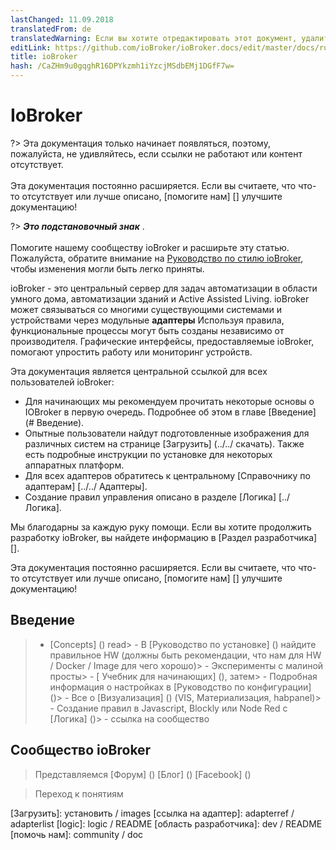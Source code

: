 ```yaml
---
lastChanged: 11.09.2018
translatedFrom: de
translatedWarning: Если вы хотите отредактировать этот документ, удалите поле «translationFrom», в противном случае этот документ будет снова автоматически переведен
editLink: https://github.com/ioBroker/ioBroker.docs/edit/master/docs/ru/intro/README.md
title: ioBroker
hash: /CaZHm9u0gqghR16DPYkzmh1iYzcjMSdbEMj1DGfF7w=
---
```

# IoBroker
?> Эта документация только начинает появляться, поэтому, пожалуйста, не удивляйтесь, если ссылки не работают или контент отсутствует. <br><br> Эта документация постоянно расширяется. Если вы считаете, что что-то отсутствует или лучше описано, [помогите нам] [] улучшите документацию!

?> ***Это подстановочный знак*** . <br><br> Помогите нашему сообществу ioBroker и расширьте эту статью. Пожалуйста, обратите внимание на [Руководство по стилю ioBroker](community/styleguidedoc), чтобы изменения могли быть легко приняты.

ioBroker - это центральный сервер для задач автоматизации в области умного дома, автоматизации зданий и Active Assisted Living. ioBroker может связываться со многими существующими системами и устройствами через модульные **адаптеры** Используя правила, функциональные процессы могут быть созданы независимо от производителя. Графические интерфейсы, предоставляемые ioBroker, помогают упростить работу или мониторинг устройств.

Эта документация является центральной ссылкой для всех пользователей ioBroker:

* Для начинающих мы рекомендуем прочитать некоторые основы о IOBroker в первую очередь. Подробнее об этом в главе [Введение] (# Введение).
* Опытные пользователи найдут подготовленные изображения для различных систем на странице [Загрузить] (../../ скачать). Также есть подробные инструкции по установке для некоторых аппаратных платформ.
* Для всех адаптеров обратитесь к центральному [Справочнику по адаптерам] [../../ Адаптеры].
* Создание правил управления описано в разделе [Логика] [../ Логика].

Мы благодарны за каждую руку помощи. Если вы хотите продолжить разработку ioBroker, вы найдете информацию в [Раздел разработчика] [].

Эта документация постоянно расширяется. Если вы считаете, что что-то отсутствует или лучше описано, [помогите нам] [] улучшите документацию!

## Введение
> - [Concepts] () read> - В [Руководство по установке] () найдите правильное HW (должны быть рекомендации, что нам для HW / Docker / Image для чего хорошо)> - Эксперименты с малиной просты> - [ Учебник для начинающих] (), затем> - Подробная информация о настройках в [Руководство по конфигурации] ()> - Все о [Визуализация] () (VIS, Материализация, habpanel)> - Создание правил в Javascript, Blockly или Node Red с [Логика] ()> - ссылка на сообщество

## Сообщество ioBroker
> Представляемся [Форум] () [Блог] () [Facebook] ()

> Переход к понятиям

[Загрузить]: установить / images [ссылка на адаптер]: adapterref / adapterlist [logic]: logic / README [область разработчика]: dev / README [помочь нам]: community / doc